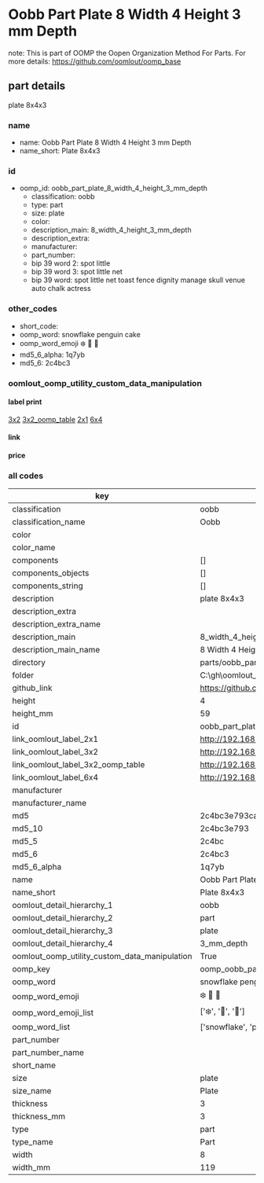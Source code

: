 # Oobb Part Plate 8 Width 4 Height 3 mm Depth  

note: This is part of OOMP the Oopen Organization Method For Parts. For more details: https://github.com/oomlout/oomp_base

##  part details
  



plate 8x4x3



### name
* name: Oobb Part Plate 8 Width 4 Height 3 mm Depth
* name_short: Plate 8x4x3 
### id
* oomp_id: oobb_part_plate_8_width_4_height_3_mm_depth
  * classification: oobb
  * type: part
  * size: plate
  * color: 
  * description_main: 8_width_4_height_3_mm_depth
  * description_extra: 
  * manufacturer: 
  * part_number: 
  * bip 39 word 2: spot little
  * bip 39 word 3: spot little net
  * bip 39 word: spot little net toast fence dignity manage skull venue auto chalk actress

### other_codes
* short_code: 
* oomp_word: snowflake penguin cake
* oomp_word_emoji :snowflake: :penguin: :cake:
* md5_6_alpha: 1q7yb
* md5_6: 2c4bc3






### oomlout_oomp_utility_custom_data_manipulation
#### label print
[3x2](http://192.168.1.245:1112/?label=oomp%201q7yb)
[3x2_oomp_table](http://192.168.1.108:1112/?label=oomp%201q7yb)
[2x1](http://192.168.1.242:1112/?label=oomp%201q7yb)
[6x4](http://192.168.1.55:1112/?label=oomp%201q7yb)    

#### link

                              

#### price







### all codes 
| key | value |  
| --- | --- |  
| classification | oobb |  
| classification_name | Oobb |  
| color |  |  
| color_name |  |  
| components | [] |  
| components_objects | [] |  
| components_string | [] |  
| description | plate 8x4x3 |  
| description_extra |  |  
| description_extra_name |  |  
| description_main | 8_width_4_height_3_mm_depth |  
| description_main_name | 8 Width 4 Height 3 mm Depth |  
| directory | parts/oobb_part_plate_8_width_4_height_3_mm_depth |  
| folder | C:\gh\oomlout_oobb_version_4_generated_parts\things\oobb_part_plate_8_width_4_height_3_mm_depth |  
| github_link | https://github.com/oomlout/oomlout_oomp_part_src/tree/main/parts/oobb_part_plate_8_width_4_height_3_mm_depth |  
| height | 4 |  
| height_mm | 59 |  
| id | oobb_part_plate_8_width_4_height_3_mm_depth |  
| link_oomlout_label_2x1 | http://192.168.1.242:1112/?label=oomp%201q7yb |  
| link_oomlout_label_3x2 | http://192.168.1.245:1112/?label=oomp%201q7yb |  
| link_oomlout_label_3x2_oomp_table | http://192.168.1.108:1112/?label=oomp%201q7yb |  
| link_oomlout_label_6x4 | http://192.168.1.55:1112/?label=oomp%201q7yb |  
| manufacturer |  |  
| manufacturer_name |  |  
| md5 | 2c4bc3e793cad0dcf82a8e312960a696 |  
| md5_10 | 2c4bc3e793 |  
| md5_5 | 2c4bc |  
| md5_6 | 2c4bc3 |  
| md5_6_alpha | 1q7yb |  
| name | Oobb Part Plate 8 Width 4 Height 3 mm Depth |  
| name_short | Plate 8x4x3  |  
| oomlout_detail_hierarchy_1 | oobb |  
| oomlout_detail_hierarchy_2 | part |  
| oomlout_detail_hierarchy_3 | plate |  
| oomlout_detail_hierarchy_4 | 3_mm_depth |  
| oomlout_oomp_utility_custom_data_manipulation | True |  
| oomp_key | oomp_oobb_part_plate_8_width_4_height_3_mm_depth |  
| oomp_word | snowflake penguin cake |  
| oomp_word_emoji | :snowflake: :penguin: :cake: |  
| oomp_word_emoji_list | [':snowflake:', ':penguin:', ':cake:'] |  
| oomp_word_list | ['snowflake', 'penguin', 'cake'] |  
| part_number |  |  
| part_number_name |  |  
| short_name |  |  
| size | plate |  
| size_name | Plate |  
| thickness | 3 |  
| thickness_mm | 3 |  
| type | part |  
| type_name | Part |  
| width | 8 |  
| width_mm | 119 |  
